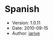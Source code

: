 Spanish
=======

* Version: 1.0.11
* Date: 2010-09-15
* Author: [jarive](http://sourceforge.net/users/jarive/)
